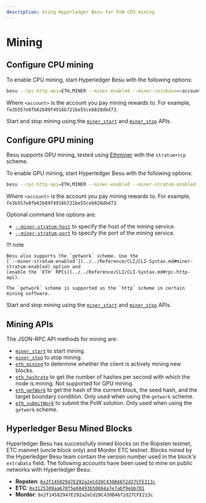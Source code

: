 ```yaml
---
description: Using Hyperledger Besu for PoW CPU mining
---
```


# Mining

## Configure CPU mining

To enable CPU mining, start Hyperledger Besu with the following options:

```bash
besu --rpc-http-api=ETH,MINER --miner-enabled --miner-coinbase=<account>
```

Where `<account>` is the account you pay mining rewards to. For example,
`fe3b557e8fb62b89f4916b721be55ceb828dbd73`.

Start and stop mining using the [`miner_start`](../../Reference/API-Methods.md#miner_start) and
[`miner_stop`](../../Reference/API-Methods.md#miner_stop) APIs.

## Configure GPU mining

Besu supports GPU mining, tested using [Ethminer](https://github.com/ethereum-mining/ethminer) with
the `stratum+tcp` scheme.

To enable GPU mining, start Hyperledger Besu with the following options:

```bash
besu --rpc-http-api=ETH,MINER --miner-enabled --miner-stratum-enabled --miner-coinbase=<account>
```

Where `<account>` is the account you pay mining rewards to. For example,
`fe3b557e8fb62b89f4916b721be55ceb828dbd73`.

Optional command line options are:

* [`--miner-stratum-host`](../../Reference/CLI/CLI-Syntax.md#miner-stratum-host) to specify the
  host of the mining service.
* [`--miner-stratum-port`](../../Reference/CLI/CLI-Syntax.md#miner-stratum-port) to specify the
  port of the mining service.

!!! note

    Besu also supports the `getwork` scheme. Use the
    [`--miner-stratum-enabled`](../../Reference/CLI/CLI-Syntax.md#miner-stratum-enabled) option and
    [enable the `ETH` RPCs](../../Reference/CLI/CLI-Syntax.md#rpc-http-api).

    The `getwork` scheme is supported as the `http` scheme in certain mining software.

Start and stop mining using the [`miner_start`](../../Reference/API-Methods.md#miner_start) and
[`miner_stop`](../../Reference/API-Methods.md#miner_stop) APIs.

## Mining APIs

The JSON-RPC API methods for mining are:

* [`miner_start`](../../Reference/API-Methods.md#miner_start) to start mining.
* [`miner_stop`](../../Reference/API-Methods.md#miner_stop) to stop mining.
* [`eth_mining`](../../Reference/API-Methods.md#eth_mining) to determine whether the client is
  actively mining new blocks.
* [`eth_hashrate`](../../Reference/API-Methods.md#eth_hashrate) to get the number of hashes per
  second with which the node is mining. Not supported for GPU mining.
* [`eth_getWork`](../../Reference/API-Methods.md#eth_getwork) to get the hash of the current block,
  the seed hash, and the target boundary condition. Only used when using the `getwork`
  scheme.
* [`eth_submitWork`](../../Reference/API-Methods.md#eth_submitwork) to submit the PoW solution.
  Only used when using the `getwork` scheme.

## Hyperledger Besu Mined Blocks

Hyperledger Besu has successfully mined blocks on the Ropsten testnet, ETC mainnet (uncle block only) and Mordor ETC testnet. 
Blocks mined by the Hyperledger Besu team contain the version number used in the block's `extraData` field. The following accounts
have been used to mine on public networks with Hyperledger Besu:

* **Ropsten**: [`0x2f14582947E292a2eCd20C430B46f2d27CFE213c`](https://ropsten.etherscan.io/address/0x2f14582947E292a2eCd20C430B46f2d27CFE213c#mine)
* **ETC**: [`0x3125309aa670f5e60493b50884a7e7abf9ebb701`](https://etc.tokenview.com/en/address/0x3125309aa670f5e60493b50884a7e7abf9ebb701)
* **Mordor**: `0x2f14582947E292a2eCd20C430B46f2d27CFE213c`